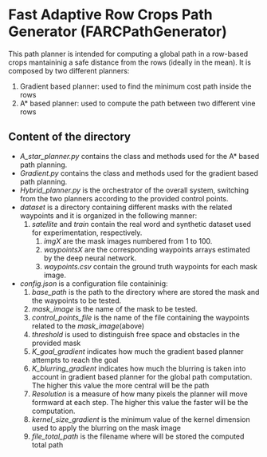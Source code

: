 
# Fast Adaptive Row Crops Path Generator (FARCPathGenerator)
This path planner is intended for computing a global path in a row-based crops mantaininig a safe distance from the rows (ideally in the mean). It is composed by two different planners:
1. Gradient based planner: used to find the minimum cost path inside the rows
2. A* based planner: used to compute the path between two different vine rows

## Content of the directory
- _A\_star\_planner.py_ contains the class and methods used for the A* based path planning.
- _Gradient.py_ contains the class and methods used for the gradient based path planning.
- _Hybrid\_planner.py_ is the orchestrator of the overall system, switching from the two planners according to the provided control points.
- _dataset_ is a directory containing different masks with the related waypoints and it is organized in the following manner:
    1. _satellite_ and _train_ contain the real word and synthetic dataset used for experimentation, respectively.
        1. _imgX_ are the mask images numbered from 1 to 100.
        2. _waypointsX_ are the corresponding waypoints arrays estimated by the deep neural network.
        3. _waypoints.csv_ contain the ground truth waypoints for each mask image.
- _config.json_ is a configuration file containinig:
    1. _base\_path_ is the path to the directory where are stored the mask and the waypoints to be tested.
    2. _mask\_image_ is the name of the mask to be tested.
    3. _control\_points\_file_ is the name of the file containing the waypoints related to the _mask\_image_(above)
    4. _threshold_ is used to distinguish free space and obstacles in the provided mask
    5. _K\_goal\_gradient_ indicates how much the gradient based planner attempts to reach the goal
    6. _K\_blurring\_gradient_ indicates how much the blurring is taken into account in gradient based planner for the global path computation. The higher this value the more central will be the path
    7. _Resolution_ is a measure of how many pixels the planner will move formward at each step. The higher this value the faster will be the computation.
    8. _kernel\_size\_gradient_ is the minimum value of the kernel dimension used to apply the blurring on the mask image
    9. _file\_total\_path_ is the filename where will be stored the computed total path
